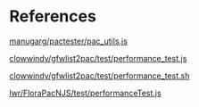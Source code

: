 # References

[manugarg/pactester/pac_utils.js](https://github.com/manugarg/pactester/blob/master/pac_utils.js)

[clowwindy/gfwlist2pac/test/performance_test.js](https://github.com/clowwindy/gfwlist2pac/blob/master/test/performance_test.js)

[clowwindy/gfwlist2pac/test/performance_test.sh](https://github.com/clowwindy/gfwlist2pac/blob/master/test/performance_test.sh)

[lwr/FloraPacNJS/test/performanceTest.js](https://github.com/lwr/FloraPacNJS/blob/master/test/performanceTest.js)
